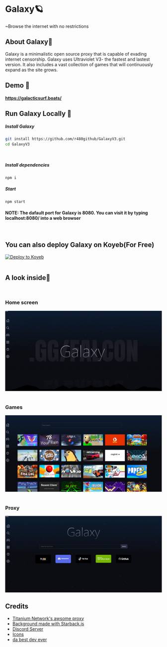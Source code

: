 # Galaxy🪐

~Browse the internet with no restrictions

## About Galaxy📑

Galaxy is a minimalistic open source proxy that is capable of evading internet censorship. Galaxy uses Ultraviolet V3- the fastest and lastest version. It also includes a vast collection of games that will continuously expand as the site grows. 

## Demo 🏴󠁺󠁡󠁦󠁳󠁿

#### https://galacticsurf.boats/

## Run Galaxy Locally 🚀

##### Install Galaxy
```bash
git install https://github.com/r480github/GalaxyV3.git
cd GalaxyV3
```


<br>

##### Install dependencies

```bash
npm i  
```

##### Start

```bash
npm start
```
#### NOTE: The dafault port for Galaxy is 8080. You can visit it by typing localhost:8080/ into a web browser
<br>
    
## You can also deploy Galaxy on Koyeb(For Free)
[![Deploy to Koyeb](https://camo.githubusercontent.com/86721113f7f1649ceda6caf7ee264dbe44ce51f3f963c97c0d023de58f30d0f8/68747470733a2f2f62696e6261736862616e616e612e6769746875622e696f2f6465706c6f792d627574746f6e732f627574746f6e732f72656d6164652f6b6f7965622e737667)](https://app.koyeb.com/deploy?name=galaxyv3&type=git&repository=r480github%2FGalaxyV3&branch=master&builder=buildpack&regions=was&env%5B%5D=&ports=8080%3Bhttp%3B%2F)
<br>
<br>

## A look inside👀

<br>

### Home screen

![Home](img/home.png)

#

### Games

![Games](img/game.png)

#

### Proxy

![Proxy](img/proxy.png)

## Credits

- [Titanium Network's awsome proxy](https://github.com/titaniumnetwork-dev/Ultraviolet)
- [Background made with Starback.js](https://github.com/zuramai/starback.js)
- [Discord Server](https://discord.com/invite/6wQTrrfNcr)
- [Icons](https://github.com/ionic-team/ionicons)
- [da best dev ever](https://github.com/r480github)
